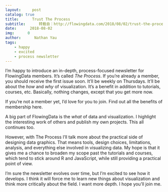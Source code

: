 ```yaml
---
layout:     post
catalog: true
title:      Trust The Process
subtitle:      转载自：http://flowingdata.com/2018/08/02/trust-the-process/
date:      2018-08-02
img:      0
author:      Nathan Yau
tags:
    - happy
    - excited
    - process newsletter
---
```


I’m happy to introduce an in-depth, process-focused newsletter for FlowingData members. It’s called *The Process*. If you’re already a member, you should receive the first issue soon. It’ll be weekly on Thursdays. It’ll be about the *how* and *why* of visualization. It’s a benefit in addition to tutorials, courses, etc. Basically, nothing changes, except that you get more now.

If you’re not a member yet, I’d love for you to join. Find out all the benefits of membership here.

A big part of FlowingData is the *what* of data and visualization. I highlight the interesting work of others and publish my own projects. This all continues too.

However, with The Process I’ll talk more about the practical side of designing data graphics. That means tools, design choices, limitations, analysis, and everything else involved in visualizing data. My hope is that it gives me a chance to broaden my scope past the tutorials and courses, which tend to stick around R and JavaScript, while still providing a practical point of view.

I’m sure the newsletter evolves over time, but I’m excited to see how it develops. I think it will force me to learn new things about visualization and think more critically about the field. I want more depth. I hope you’ll join me.
